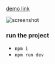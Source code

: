 [demo link](https://piskel-clone-vladji.netlify.com/)

![screenshot](https://user-images.githubusercontent.com/47819058/72154963-085a5b00-33c3-11ea-9a54-0845ef32ac27.png)

### run the project  
* `npm i`
* `npm run dev`
